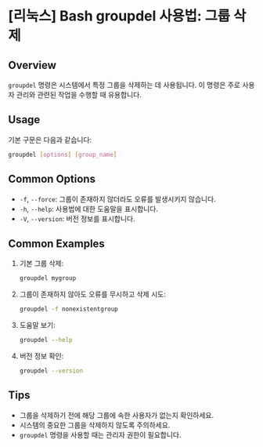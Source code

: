 # [리눅스] Bash groupdel 사용법: 그룹 삭제

## Overview
`groupdel` 명령은 시스템에서 특정 그룹을 삭제하는 데 사용됩니다. 이 명령은 주로 사용자 관리와 관련된 작업을 수행할 때 유용합니다.

## Usage
기본 구문은 다음과 같습니다:

```bash
groupdel [options] [group_name]
```

## Common Options
- `-f`, `--force`: 그룹이 존재하지 않더라도 오류를 발생시키지 않습니다.
- `-h`, `--help`: 사용법에 대한 도움말을 표시합니다.
- `-V`, `--version`: 버전 정보를 표시합니다.

## Common Examples
1. 기본 그룹 삭제:
   ```bash
   groupdel mygroup
   ```

2. 그룹이 존재하지 않아도 오류를 무시하고 삭제 시도:
   ```bash
   groupdel -f nonexistentgroup
   ```

3. 도움말 보기:
   ```bash
   groupdel --help
   ```

4. 버전 정보 확인:
   ```bash
   groupdel --version
   ```

## Tips
- 그룹을 삭제하기 전에 해당 그룹에 속한 사용자가 없는지 확인하세요.
- 시스템의 중요한 그룹을 삭제하지 않도록 주의하세요.
- `groupdel` 명령을 사용할 때는 관리자 권한이 필요합니다.